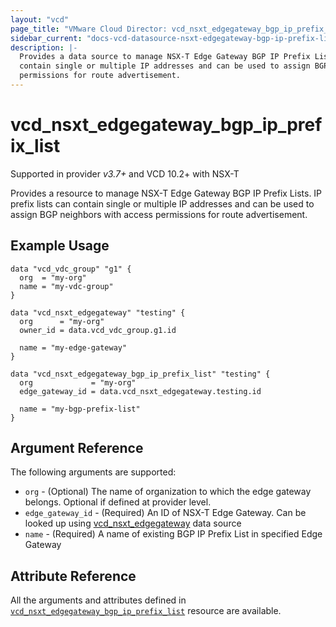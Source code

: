 ```yaml
---
layout: "vcd"
page_title: "VMware Cloud Director: vcd_nsxt_edgegateway_bgp_ip_prefix_list"
sidebar_current: "docs-vcd-datasource-nsxt-edgegateway-bgp-ip-prefix-list"
description: |-
  Provides a data source to manage NSX-T Edge Gateway BGP IP Prefix Lists. IP prefix lists can
  contain single or multiple IP addresses and can be used to assign BGP neighbors with access
  permissions for route advertisement.
---
```


# vcd\_nsxt\_edgegateway\_bgp\_ip\_prefix\_list

Supported in provider *v3.7+* and VCD 10.2+ with NSX-T

Provides a resource to manage NSX-T Edge Gateway BGP IP Prefix Lists. IP prefix lists can contain 
single or multiple IP addresses and can be used to assign BGP neighbors with access permissions 
for route advertisement.

## Example Usage

```hcl
data "vcd_vdc_group" "g1" {
  org  = "my-org"
  name = "my-vdc-group"
}

data "vcd_nsxt_edgegateway" "testing" {
  org      = "my-org"
  owner_id = data.vcd_vdc_group.g1.id

  name = "my-edge-gateway"
}

data "vcd_nsxt_edgegateway_bgp_ip_prefix_list" "testing" {
  org             = "my-org"
  edge_gateway_id = data.vcd_nsxt_edgegateway.testing.id

  name = "my-bgp-prefix-list"
}
```

## Argument Reference

The following arguments are supported:

* `org` - (Optional) The name of organization to which the edge gateway belongs. Optional if defined at provider level.
* `edge_gateway_id` - (Required) An ID of NSX-T Edge Gateway. Can be looked up using
  [vcd_nsxt_edgegateway](/providers/vmware/vcd/latest/docs/data-sources/nsxt_edgegateway) data source
* `name` - (Required) A name of existing BGP IP Prefix List in specified Edge Gateway

## Attribute Reference

All the arguments and attributes defined in
[`vcd_nsxt_edgegateway_bgp_ip_prefix_list`](/providers/vmware/vcd/latest/docs/resources/nsxt_edgegateway_bgp_ip_prefix_list)
resource are available.

